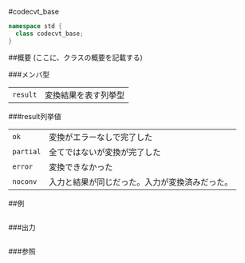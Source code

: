#codecvt_base
```cpp
namespace std {
  class codecvt_base;
}
```

##概要
(ここに、クラスの概要を記載する)

###メンバ型

| | |
|---------------------|--------------------------------|
| `result` | 変換結果を表す列挙型 |

###result列挙値

| | |
|----------------------|-----------------------------------------------------------------------|
| `ok` | 変換がエラーなしで完了した |
| `partial` | 全てではないが変換が完了した |
| `error` | 変換できなかった |
| `noconv` | 入力と結果が同じだった。入力が変換済みだった。 |


##例
```cpp
```

###出力
```
```

###参照
